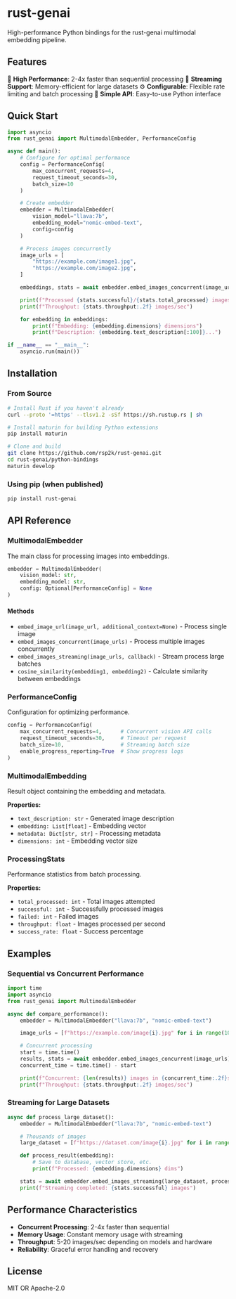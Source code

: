 # rust-genai

High-performance Python bindings for the rust-genai multimodal embedding pipeline.

## Features

🚀 **High Performance**: 2-4x faster than sequential processing
🌊 **Streaming Support**: Memory-efficient for large datasets
⚙️ **Configurable**: Flexible rate limiting and batch processing
🔧 **Simple API**: Easy-to-use Python interface

## Quick Start

```python
import asyncio
from rust_genai import MultimodalEmbedder, PerformanceConfig

async def main():
    # Configure for optimal performance
    config = PerformanceConfig(
        max_concurrent_requests=4,
        request_timeout_seconds=30,
        batch_size=10
    )

    # Create embedder
    embedder = MultimodalEmbedder(
        vision_model="llava:7b",
        embedding_model="nomic-embed-text",
        config=config
    )

    # Process images concurrently
    image_urls = [
        "https://example.com/image1.jpg",
        "https://example.com/image2.jpg",
    ]

    embeddings, stats = await embedder.embed_images_concurrent(image_urls)

    print(f"Processed {stats.successful}/{stats.total_processed} images")
    print(f"Throughput: {stats.throughput:.2f} images/sec")

    for embedding in embeddings:
        print(f"Embedding: {embedding.dimensions} dimensions")
        print(f"Description: {embedding.text_description[:100]}...")

if __name__ == "__main__":
    asyncio.run(main())
```

## Installation

### From Source

```bash
# Install Rust if you haven't already
curl --proto '=https' --tlsv1.2 -sSf https://sh.rustup.rs | sh

# Install maturin for building Python extensions
pip install maturin

# Clone and build
git clone https://github.com/rsp2k/rust-genai.git
cd rust-genai/python-bindings
maturin develop
```

### Using pip (when published)

```bash
pip install rust-genai
```

## API Reference

### MultimodalEmbedder

The main class for processing images into embeddings.

```python
embedder = MultimodalEmbedder(
    vision_model: str,
    embedding_model: str,
    config: Optional[PerformanceConfig] = None
)
```

#### Methods

- `embed_image_url(image_url, additional_context=None)` - Process single image
- `embed_images_concurrent(image_urls)` - Process multiple images concurrently
- `embed_images_streaming(image_urls, callback)` - Stream process large batches
- `cosine_similarity(embedding1, embedding2)` - Calculate similarity between embeddings

### PerformanceConfig

Configuration for optimizing performance.

```python
config = PerformanceConfig(
    max_concurrent_requests=4,      # Concurrent vision API calls
    request_timeout_seconds=30,     # Timeout per request
    batch_size=10,                  # Streaming batch size
    enable_progress_reporting=True  # Show progress logs
)
```

### MultimodalEmbedding

Result object containing the embedding and metadata.

**Properties:**
- `text_description: str` - Generated image description
- `embedding: List[float]` - Embedding vector
- `metadata: Dict[str, str]` - Processing metadata
- `dimensions: int` - Embedding vector size

### ProcessingStats

Performance statistics from batch processing.

**Properties:**
- `total_processed: int` - Total images attempted
- `successful: int` - Successfully processed images
- `failed: int` - Failed images
- `throughput: float` - Images processed per second
- `success_rate: float` - Success percentage

## Examples

### Sequential vs Concurrent Performance

```python
import time
import asyncio
from rust_genai import MultimodalEmbedder

async def compare_performance():
    embedder = MultimodalEmbedder("llava:7b", "nomic-embed-text")

    image_urls = [f"https://example.com/image{i}.jpg" for i in range(10)]

    # Concurrent processing
    start = time.time()
    results, stats = await embedder.embed_images_concurrent(image_urls)
    concurrent_time = time.time() - start

    print(f"Concurrent: {len(results)} images in {concurrent_time:.2f}s")
    print(f"Throughput: {stats.throughput:.2f} images/sec")
```

### Streaming for Large Datasets

```python
async def process_large_dataset():
    embedder = MultimodalEmbedder("llava:7b", "nomic-embed-text")

    # Thousands of images
    large_dataset = [f"https://dataset.com/image{i}.jpg" for i in range(1000)]

    def process_result(embedding):
        # Save to database, vector store, etc.
        print(f"Processed: {embedding.dimensions} dims")

    stats = await embedder.embed_images_streaming(large_dataset, process_result)
    print(f"Streaming completed: {stats.successful} images")
```

## Performance Characteristics

- **Concurrent Processing**: 2-4x faster than sequential
- **Memory Usage**: Constant memory usage with streaming
- **Throughput**: 5-20 images/sec depending on models and hardware
- **Reliability**: Graceful error handling and recovery

## License

MIT OR Apache-2.0